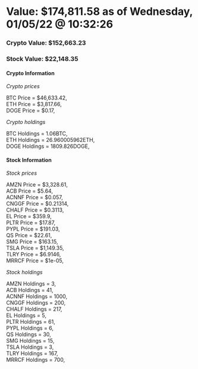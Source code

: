 # Value: $174,811.58 as of Wednesday, 01/05/22 @ 10:32:26 

### Crypto Value: $152,663.23

### Stock Value: $22,148.35

#### Crypto Information 
*Crypto prices* 

BTC Price = $46,633.42,  
ETH Price = $3,817.66,  
DOGE Price = $0.17,  


*Crypto holdings* 

BTC Holdings = 1.06BTC,  
ETH Holdings = 26.960005962ETH,  
DOGE Holdings = 1809.826DOGE,  


#### Stock Information 

*Stock prices* 

AMZN Price = $3,328.61,  
ACB Price = $5.64,  
ACNNF Price = $0.057,  
CNGGF Price = $0.21314,  
CHALF Price = $0.3113,  
EL Price = $359.9,  
PLTR Price = $17.87,  
PYPL Price = $191.03,  
QS Price = $22.61,  
SMG Price = $163.15,  
TSLA Price = $1,149.35,  
TLRY Price = $6.9146,  
MRRCF Price = $1e-05,  


*Stock holdings* 

AMZN Holdings = 3,  
ACB Holdings = 41,  
ACNNF Holdings = 1000,  
CNGGF Holdings = 200,  
CHALF Holdings = 217,  
EL Holdings = 5,  
PLTR Holdings = 61,  
PYPL Holdings = 6,  
QS Holdings = 30,  
SMG Holdings = 15,  
TSLA Holdings = 3,  
TLRY Holdings = 167,  
MRRCF Holdings = 700,  


